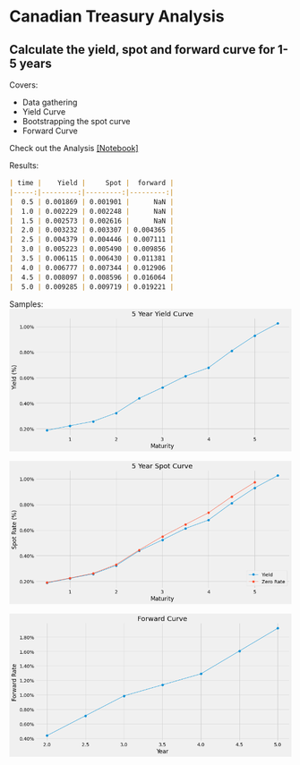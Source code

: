 # Canadian Treasury Analysis
## Calculate the yield, spot and forward curve for 1-5 years
Covers:
- Data gathering
- Yield Curve
- Bootstrapping the spot curve
- Forward Curve

Check out the Analysis [[Notebook]](https://nbviewer.jupyter.org/github/SebastianLech/treasury_analysis/blob/main/treasury_analysis_nb.ipynb)

Results:

```markdown
| time |    Yield |     Spot |  forward |
|-----:|---------:|---------:|---------:|
|  0.5 | 0.001869 | 0.001901 |      NaN |
|  1.0 | 0.002229 | 0.002248 |      NaN |
|  1.5 | 0.002573 | 0.002616 |      NaN |
|  2.0 | 0.003232 | 0.003307 | 0.004365 |
|  2.5 | 0.004379 | 0.004446 | 0.007111 |
|  3.0 | 0.005223 | 0.005490 | 0.009856 |
|  3.5 | 0.006115 | 0.006430 | 0.011381 |
|  4.0 | 0.006777 | 0.007344 | 0.012906 |
|  4.5 | 0.008097 | 0.008596 | 0.016064 |
|  5.0 | 0.009285 | 0.009719 | 0.019221 |
```

Samples:
![Yield](5_year_yield.png)

![spot](5_year_spot.png)

![forward](forward.png)

